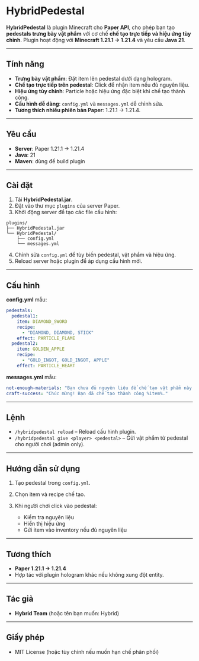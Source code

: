 # HybridPedestal

**HybridPedestal** là plugin Minecraft cho **Paper API**, cho phép bạn tạo **pedestals trưng bày vật phẩm** với cơ chế **chế tạo trực tiếp và hiệu ứng tùy chỉnh**. Plugin hoạt động với **Minecraft 1.21.1 → 1.21.4** và yêu cầu **Java 21**.

---

## Tính năng

* **Trưng bày vật phẩm**: Đặt item lên pedestal dưới dạng hologram.
* **Chế tạo trực tiếp trên pedestal**: Click để nhận item nếu đủ nguyên liệu.
* **Hiệu ứng tùy chỉnh**: Particle hoặc hiệu ứng đặc biệt khi chế tạo thành công.
* **Cấu hình dễ dàng**: `config.yml` và `messages.yml` dễ chỉnh sửa.
* **Tương thích nhiều phiên bản Paper**: 1.21.1 → 1.21.4.

---

## Yêu cầu

* **Server**: Paper 1.21.1 → 1.21.4
* **Java**: 21
* **Maven**: dùng để build plugin

---

## Cài đặt

1. Tải **HybridPedestal.jar**.
2. Đặt vào thư mục `plugins` của server Paper.
3. Khởi động server để tạo các file cấu hình:

```
plugins/
├── HybridPedestal.jar
└── HybridPedestal/
    ├── config.yml
    └── messages.yml
```

4. Chỉnh sửa `config.yml` để tùy biến pedestal, vật phẩm và hiệu ứng.
5. Reload server hoặc plugin để áp dụng cấu hình mới.

---

## Cấu hình

**config.yml** mẫu:

```yaml
pedestals:
  pedestal1:
    item: DIAMOND_SWORD
    recipe:
      - "DIAMOND, DIAMOND, STICK"
    effect: PARTICLE_FLAME
  pedestal2:
    item: GOLDEN_APPLE
    recipe:
      - "GOLD_INGOT, GOLD_INGOT, APPLE"
    effect: PARTICLE_HEART
```

**messages.yml** mẫu:

```yaml
not-enough-materials: "Bạn chưa đủ nguyên liệu để chế tạo vật phẩm này."
craft-success: "Chúc mừng! Bạn đã chế tạo thành công %item%."
```

---

## Lệnh

* `/hybridpedestal reload` – Reload cấu hình plugin.
* `/hybridpedestal give <player> <pedestal>` – Gửi vật phẩm từ pedestal cho người chơi (admin only).

---

## Hướng dẫn sử dụng

1. Tạo pedestal trong `config.yml`.
2. Chọn item và recipe chế tạo.
3. Khi người chơi click vào pedestal:

   * Kiểm tra nguyên liệu
   * Hiển thị hiệu ứng
   * Gửi item vào inventory nếu đủ nguyên liệu

---

## Tương thích

* **Paper 1.21.1 → 1.21.4**
* Hợp tác với plugin hologram khác nếu không xung đột entity.

---

## Tác giả

* **Hybrid Team** (hoặc tên bạn muốn: Hybrid)

---

## Giấy phép

* MIT License (hoặc tùy chỉnh nếu muốn hạn chế phân phối)

